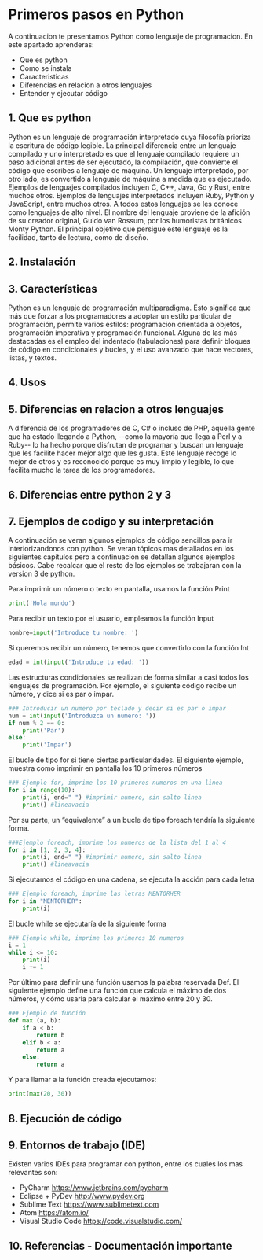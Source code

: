 # Primeros pasos en Python

A continuacion te presentamos Python como lenguaje de programacion. En este apartado aprenderas:
- Que es python
- Como se instala
- Caracteristicas 
- Diferencias en relacion a otros lenguajes
- Entender y ejecutar código

## 1. Que es python
Python es un lenguaje de programación interpretado cuya filosofía prioriza la escritura de código legible.
La principal diferencia entre un lenguaje compilado y uno interpretado es que el lenguaje compilado requiere un paso adicional antes de ser ejecutado, la compilación, que convierte el código que escribes a lenguaje de máquina. Un lenguaje interpretado, por otro lado, es convertido a lenguaje de máquina a medida que es ejecutado.
Ejemplos de lenguajes compilados incluyen C, C++, Java, Go y Rust, entre muchos otros. Ejemplos de lenguajes interpretados incluyen Ruby, Python y JavaScript, entre muchos otros. A todos estos lenguajes se les conoce como lenguajes de alto nivel.
El nombre del lenguaje proviene de la afición de su creador original, Guido van Rossum, por los humoristas británicos Monty Python. El principal objetivo que persigue este lenguaje es la facilidad, tanto de lectura, como de diseño.

## 2. Instalación
## 3. Características 
Python es un lenguaje de programación multiparadigma. Esto significa que más que forzar a los programadores a adoptar un estilo particular de programación, permite varios estilos: programación orientada a objetos, programación imperativa y programación funcional.
Alguna de las más destacadas es el empleo del indentado (tabulaciones) para definir bloques de código en condicionales y bucles, y el uso avanzado que hace vectores, listas, y textos.

## 4. Usos 
## 5. Diferencias en relacion a otros lenguajes
A diferencia de los programadores de C, C# o incluso de PHP, aquella gente que ha estado llegando a Python, --como la mayoría que llega a Perl y a Ruby-- lo ha hecho porque disfrutan de programar y buscan un lenguaje que les facilite hacer mejor algo que les gusta. Este lenguaje recoge lo mejor de otros y es reconocido porque es muy limpio y legible, lo que facilita mucho la tarea de los programadores.

## 6. Diferencias entre python 2 y 3
## 7. Ejemplos de codigo y su interpretación
A continuación se veran algunos ejemplos de código sencillos para ir interiorizandonos con python.
Se veran tópicos mas detallados en los siguientes capitulos pero a continuación se detallan algunos ejemplos básicos.
Cabe recalcar que el resto de los ejemplos se trabajaran con la version 3 de python.

Para imprimir un número o texto en pantalla, usamos la función Print
```python
print('Hola mundo')
```
Para recibir un texto por el usuario, empleamos la función Input
```python
nombre=input('Introduce tu nombre: ')
```
Si queremos recibir un número, tenemos que convertirlo con la función Int
```python
edad = int(input('Introduce tu edad: '))
```
Las estructuras condicionales se realizan de forma similar a casi todos los lenguajes de programación. Por ejemplo, el siguiente código recibe un número, y dice si es par o impar.
```python
### Introducir un numero por teclado y decir si es par o impar
num = int(input('Introduzca un numero: '))
if num % 2 == 0:
    print('Par')
else:
    print('Impar')
```
El bucle de tipo for si tiene ciertas particularidades. El siguiente ejemplo, muestra como imprimir en pantalla los 10 primeros números
```python
### Ejemplo for, imprime los 10 primeros numeros en una linea
for i in range(10):
    print(i, end=" ") #imprimir numero, sin salto linea
    print() #lineavacia
```
Por su parte, un “equivalente” a un bucle de tipo foreach tendría la siguiente forma.
```python
###Ejemplo foreach, imprime los numeros de la lista del 1 al 4
for i in [1, 2, 3, 4]:
    print(i, end=" ") #imprimir numero, sin salto linea
    print() #lineavacia
```
Si ejecutamos el código en una cadena, se ejecuta la acción para cada letra
```python
### Ejemplo foreach, imprime las letras MENTORHER
for i in "MENTORHER":
    print(i)
```
El bucle while se ejecutaría de la siguiente forma
```python
### Ejemplo while, imprime los primeros 10 numeros
i = 1
while i <= 10:
    print(i)
    i += 1
```
Por último para definir una función usamos la palabra reservada Def. El siguiente ejemplo define una función que calcula el máximo de dos números, y cómo usarla para calcular el máximo entre 20 y 30.
```python
### Ejemplo de función
def max (a, b):
    if a < b:
        return b
    elif b < a:
        return a
    else:
        return a
```
Y para llamar a la función creada ejecutamos:
```python
print(max(20, 30))
```
## 8. Ejecución de código
## 9. Entornos de trabajo (IDE)
Existen varios IDEs para programar con python, entre los cuales los mas relevantes son:
* PyCharm https://www.jetbrains.com/pycharm
* Eclipse + PyDev http://www.pydev.org
* Sublime Text https://www.sublimetext.com
* Atom https://atom.io/
* Visual Studio Code https://code.visualstudio.com/

## 10. Referencias - Documentación importante
